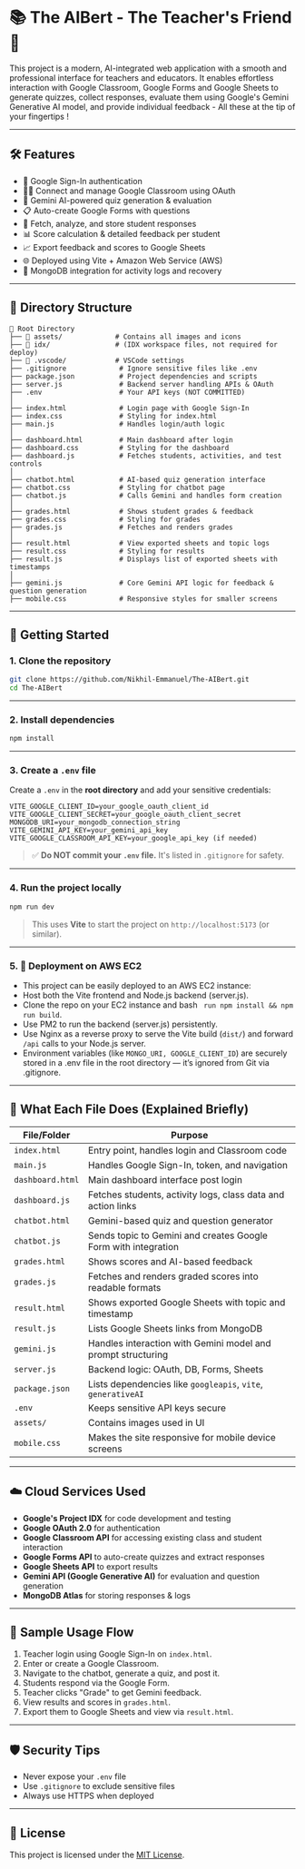 # 📚 The AIBert - The Teacher's Friend 🚀

This project is a modern, AI-integrated web application with a smooth and professional interface for teachers and educators. It enables effortless interaction with Google Classroom, Google Forms and Google Sheets to generate quizzes, collect responses, evaluate them using Google's Gemini Generative AI model, and provide individual feedback - All these at the tip of your fingertips ! 

---

## 🛠️ Features

- 🔐 Google Sign-In authentication
- 🧑‍🏫 Connect and manage Google Classroom using OAuth
- 🧠 Gemini AI-powered quiz generation & evaluation
- 📋 Auto-create Google Forms with questions 
- 📄 Fetch, analyze, and store student responses
- 📊 Score calculation & detailed feedback per student
- 📈 Export feedback and scores to Google Sheets
- 🌐 Deployed using Vite + Amazon Web Service (AWS)
- 💾 MongoDB integration for activity logs and recovery

---

## 📁 Directory Structure

```
📁 Root Directory
├── 📁 assets/             # Contains all images and icons
├── 📁 idx/                # (IDX workspace files, not required for deploy)
├── 📁 .vscode/            # VSCode settings
├── .gitignore             # Ignore sensitive files like .env
├── package.json           # Project dependencies and scripts
├── server.js              # Backend server handling APIs & OAuth
├── .env                   # Your API keys (NOT COMMITTED)
│
├── index.html             # Login page with Google Sign-In
├── index.css              # Styling for index.html
├── main.js                # Handles login/auth logic
│
├── dashboard.html         # Main dashboard after login
├── dashboard.css          # Styling for the dashboard
├── dashboard.js           # Fetches students, activities, and test controls
│
├── chatbot.html           # AI-based quiz generation interface
├── chatbot.css            # Styling for chatbot page
├── chatbot.js             # Calls Gemini and handles form creation
│
├── grades.html            # Shows student grades & feedback
├── grades.css             # Styling for grades
├── grades.js              # Fetches and renders grades
│
├── result.html            # View exported sheets and topic logs
├── result.css             # Styling for results
├── result.js              # Displays list of exported sheets with timestamps
│
├── gemini.js              # Core Gemini API logic for feedback & question generation
├── mobile.css             # Responsive styles for smaller screens
```

---

## 🚀 Getting Started

### 1. **Clone the repository**

```bash
git clone https://github.com/Nikhil-Emmanuel/The-AIBert.git
cd The-AIBert
```

---

### 2. **Install dependencies**

```bash
npm install
```

---

### 3. **Create a `.env` file**

Create a `.env` in the **root directory** and add your sensitive credentials:

```env
VITE_GOOGLE_CLIENT_ID=your_google_oauth_client_id
VITE_GOOGLE_CLIENT_SECRET=your_google_oauth_client_secret
MONGODB_URI=your_mongodb_connection_string
VITE_GEMINI_API_KEY=your_gemini_api_key
VITE_GOOGLE_CLASSROOM_API_KEY=your_google_api_key (if needed)
```

> ✅ **Do NOT commit your `.env` file.** It's listed in `.gitignore` for safety.

---

### 4. **Run the project locally**

```bash
npm run dev
```

> This uses **Vite** to start the project on `http://localhost:5173` (or similar).

---

### 5. **🚀 Deployment on AWS EC2**
- This project can be easily deployed to an AWS EC2 instance:
- Host both the Vite frontend and Node.js backend (server.js).
- Clone the repo on your EC2 instance and bash ``` run npm install && npm run build```.
- Use PM2 to run the backend (server.js) persistently.
- Use Nginx as a reverse proxy to serve the Vite build (```dist/```) and forward ```/api``` calls to your Node.js server.
- Environment variables (like ```MONGO_URI, GOOGLE_CLIENT_ID```) are securely stored in a .env file in the root directory — it’s ignored from Git via .gitignore.

---

## 🧾 What Each File Does (Explained Briefly)

| File/Folder        | Purpose |
|--------------------|---------|
| `index.html`       | Entry point, handles login and Classroom code |
| `main.js`          | Handles Google Sign-In, token, and navigation |
| `dashboard.html`   | Main dashboard interface post login |
| `dashboard.js`     | Fetches students, activity logs, class data and action links|
| `chatbot.html`     | Gemini-based quiz and question generator |
| `chatbot.js`       | Sends topic to Gemini and creates Google Form with integration |
| `grades.html`      | Shows scores and AI-based feedback |
| `grades.js`        | Fetches and renders graded scores into readable formats |
| `result.html`      | Shows exported Google Sheets with topic and timestamp |
| `result.js`        | Lists Google Sheets links from MongoDB |
| `gemini.js`        | Handles interaction with Gemini model and prompt structuring |
| `server.js`        | Backend logic: OAuth, DB, Forms, Sheets |
| `package.json`     | Lists dependencies like `googleapis`, `vite`, `generativeAI` |
| `.env`             | Keeps sensitive API keys secure |
| `assets/`          | Contains images used in UI |
| `mobile.css`       | Makes the site responsive for mobile device screens |

---

## ☁️ Cloud Services Used

- **Google's Project IDX** for code development and testing
- **Google OAuth 2.0** for authentication
- **Google Classroom API** for accessing existing class and student interaction
- **Google Forms API** to auto-create quizzes and extract responses
- **Google Sheets API** to export results
- **Gemini API (Google Generative AI)** for evaluation and question generation
- **MongoDB Atlas** for storing responses & logs

---

## 🧪 Sample Usage Flow

1. Teacher login using Google Sign-In on `index.html`.
2. Enter or create a Google Classroom.
3. Navigate to the chatbot, generate a quiz, and post it.
4. Students respond via the Google Form.
5. Teacher clicks "Grade" to get Gemini feedback.
6. View results and scores in `grades.html`.
7. Export them to Google Sheets and view via `result.html`.

---

## 🛡️ Security Tips

- Never expose your `.env` file
- Use `.gitignore` to exclude sensitive files
- Always use HTTPS when deployed

---

## 📄 License

This project is licensed under the [MIT License](LICENSE).
